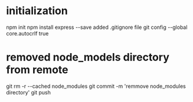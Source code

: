 # initialization
npm init
npm install express --save
added .gitignore file
git config --global core.autocrlf true

# removed node_models directory from remote
git rm -r --cached node_modules
git commit -m 'remmove node_modules directory'
git push


